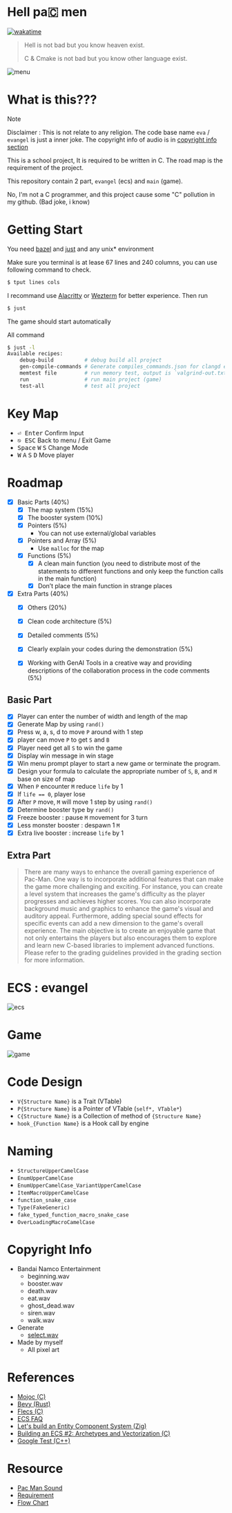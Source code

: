 # Hell pa🇨 men

[![wakatime](https://wakatime.com/badge/user/018b677c-491b-487f-843a-068f3eb4badc/project/018bb6a2-2c88-476b-9a8c-5d3a3cfd7f48.svg)](https://wakatime.com/badge/user/018b677c-491b-487f-843a-068f3eb4badc/project/018bb6a2-2c88-476b-9a8c-5d3a3cfd7f48)

> Hell is not bad but you know heaven exist.
> 
> C & Cmake is not bad but you know other language exist.

![menu](images/menu.png)

# What is this???

> [!NOTE]
  Disclaimer : This is not relate to any religion. 
  The code base name `eva` / `evangel` is just a inner joke.
  The copyright info of audio is in [copyright info section](#copyright-info)

This is a school project, It is required to be written in C. The road map is the requirement of the project.

This repository contain 2 part, `evangel` (ecs) and `main` (game).

No, I'm not a C programmer, and this project cause some "C" pollution in my github. (Bad joke, i know)

# Getting Start

You need [bazel](https://bazel.build/) and [just](https://just.systems/) and any unix*  environment

Make sure you terminal is at lease 67 lines and 240 columns, you can use following command to check.

```bash
$ tput lines cols
```

I recommand use [Alacritty](https://alacritty.org/) or [Wezterm](https://wezfurlong.org/wezterm/) for better experience. Then run

```bash
$ just
```

The game should start automatically

All command

```bash
$ just -l
Available recipes:
    debug-build          # debug build all project
    gen-compile-commands # Generate compiles_commands.json for clangd extension, for more info https://github.com/hedronvision/bazel-compile-commands-extractor
    memtest file         # run memory test, output is `valgrind-out.txt`
    run                  # run main project (game)
    test-all             # test all project
```

# Key Map

- <kbd>⏎ Enter</kbd> Confirm Input
- <kbd>⎋ ESC</kbd> Back to menu / Exit Game
- <kbd>Space</kbd> <kbd>W</kbd> <kbd>S</kbd> Change Mode
- <kbd>W</kbd> <kbd>A</kbd> <kbd>S</kbd> <kbd>D</kbd> Move player

# Roadmap

- [x] Basic Parts (40%) 
    - [x] The map system (15%) 
    - [x] The booster system (10%)
    - [x] Pointers (5%) 
        - You can not use external/global variables
    - [x] Pointers and Array (5%) 
        - Use `malloc` for the map
    - [x] Functions (5%) 
        - [x] A clean main function (you need to distribute most of the statements to different functions and only keep the function calls in the main function)
        - [x] Don’t place the main function in strange places
- [x] Extra Parts (40%) 
    - [x] Others (20%)
    - [x] Clean code architecture (5%) 
    - [x] Detailed comments (5%) 
    - [x] Clearly explain your codes during the demonstration (5%)
    - [x] Working with GenAI Tools in a creative way and providing descriptions of the collaboration process in the code comments (5%)


## Basic Part

- [x] Player can enter the number of width and length of the map
- [x] Generate Map by using `rand()`
- [x] Press w, a, s, d to move `P` around with 1 step
- [x] player can move `P` to get `S` and `B`
- [x] Player need get all `S` to win the game 
- [x] Display win message in win stage
- [x] Win menu prompt player to start a new game or terminate the program.
- [x] Design your formula to calculate the appropriate number of `S`, `B`, and `M` base on size of map
- [x] When `P` encounter `M` reduce `life` by 1
- [x] If `life == 0`, player lose
- [x] After `P` move, `M` will move 1 step by using `rand()`
- [x] Determine booster type by `rand()`
- [x] Freeze booster : pause `M` movement for 3 turn
- [x] Less monster booster : despawn 1 `M`
- [x] Extra live booster : increase `life` by 1

## Extra Part

> There are many ways to enhance the overall gaming experience of Pac-Man. One way is to incorporate additional features that can make the game more challenging and exciting. For instance, you can create a level system that increases the game's difficulty as the player progresses and achieves higher scores. You can also incorporate background music and graphics to enhance the game's visual and auditory appeal. Furthermore, adding special sound effects for specific events can add a new dimension to the game's overall experience. The main objective is to create an enjoyable game that not only entertains the players but also encourages them to explore and learn new C-based libraries to implement advanced functions. Please refer to the grading guidelines provided in the grading section for more information.

# ECS : evangel

![ecs](images/ecs.jpg)

# Game

![game](images/game.jpg)

# Code Design

- `V{Structure Name}` is a Trait (VTable)
- `P{Structure Name}` is a Pointer of VTable (`self*, VTable*`)
- `C{Structure Name}` is a Collection of method of `{Structure Name}`
- `hook_{Function Name}` is a Hook call by engine

# Naming

- `StructureUpperCamelCase`
- `EnumUpperCamelCase`
- `EnumUpperCamelCase_VariantUpperCamelCase`
- `ItemMacroUpperCamelCase`
- `function_snake_case`
- `Type(FakeGeneric)`
- `fake_typed_function_macro_snake_case`
- `OverLoadingMacroCamelCase`


# Copyright Info

- Bandai Namco Entertainment
    - beginning.wav
    - booster.wav
    - death.wav
    - eat.wav
    - ghost_dead.wav
    - siren.wav
    - walk.wav
- Generate
    - [select.wav](https://sfxr.me/#34T6PkpseuE9uptXJmxHGbiuWVy1ezbfxVFMKLEgBUR8YuMXNWo4ho9JKSvWyMA2S5q7cBzwbrdNbzzpspMgkVybdNrgCKaGmN5J5p6uF4E4tRANWE8mG4UvB)
- Made by myself
    - All pixel art

# References

- [Mojoc (C)](https://github.com/scottcgi/Mojoc)
- [Bevy (Rust)](https://bevyengine.org/)
- [Flecs (C)](https://github.com/SanderMertens/flecs)
- [ECS FAQ](https://github.com/SanderMertens/ecs-faq)
- [Let's build an Entity Component System (Zig)](https://devlog.hexops.com/2022/lets-build-ecs-part-2-databases/)
- [Building an ECS #2: Archetypes and Vectorization (C)](https://ajmmertens.medium.com/building-an-ecs-2-archetypes-and-vectorization-fe21690805f9)
- [Google Test (C++)](http://google.github.io/googletest/)

# Resource

- [Pac Man Sound](https://www.classicgaming.cc/classics/pac-man/sounds)
- [Requirement](https://docs.google.com/document/d/1pbmqKgjQ75Juk1BeeBKcBVxS9AebBml3H2rgWHhogiw/edit)
- [Flow Chart](https://www.figma.com/file/TJTb9l92ZRyPwzzIVTvIJK/eva?type=whiteboard&node-id=0%3A1&t=xQwQpqVY7coJsoAm-1)